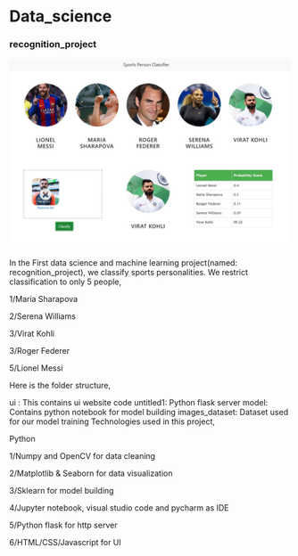 # Data_science
<h3>recognition_project</h3>

![](ui_snapshot.jpg)


In the First data science and machine learning project(named: recognition_project), we classify sports personalities. We restrict classification to only 5 people,

1/Maria Sharapova

2/Serena Williams

3/Virat Kohli

3/Roger Federer

5/Lionel Messi

Here is the folder structure,


ui : This contains ui website code
untitled1: Python flask server
model: Contains python notebook for model building
images_dataset: Dataset used for our model training
Technologies used in this project,

Python

1/Numpy and OpenCV for data cleaning

2/Matplotlib & Seaborn for data visualization

3/Sklearn for model building

4/Jupyter notebook, visual studio code and pycharm as IDE

5/Python flask for http server

6/HTML/CSS/Javascript for UI  
